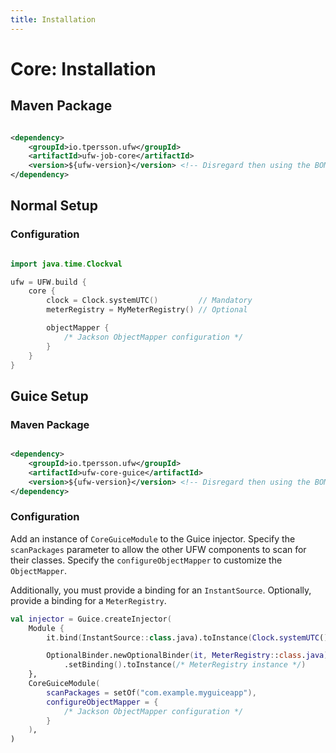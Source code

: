 ```yaml
---
title: Installation
---
```


# Core: Installation

## Maven Package

```xml title="pom.xml: io.tpersson.ufw:ufw-job-core" linenums="1"

<dependency>
    <groupId>io.tpersson.ufw</groupId>
    <artifactId>ufw-job-core</artifactId>
    <version>${ufw-version}</version> <!-- Disregard then using the BOM -->
</dependency>
```

## Normal Setup

### Configuration

```kotlin title="YourApp.kt" linenums="1"

import java.time.Clockval

ufw = UFW.build {
    core {
        clock = Clock.systemUTC()         // Mandatory
        meterRegistry = MyMeterRegistry() // Optional

        objectMapper {
            /* Jackson ObjectMapper configuration */
        }
    }
}
```

## Guice Setup

### Maven Package

```xml title="pom.xml: io.tpersson.ufw:ufw-core-guice" linenums="1"

<dependency>
    <groupId>io.tpersson.ufw</groupId>
    <artifactId>ufw-core-guice</artifactId>
    <version>${ufw-version}</version> <!-- Disregard then using the BOM -->
</dependency>
```

### Configuration

Add an instance of `CoreGuiceModule` to the Guice injector. Specify the `scanPackages` parameter to allow the other UFW
components to scan for their classes. Specify the `configureObjectMapper` to customize the `ObjectMapper`.

Additionally, you must provide a binding for an `InstantSource`. Optionally,
provide a binding for a `MeterRegistry`.

```kotlin title="YourGuiceApp.kt" linenums="1"
val injector = Guice.createInjector(
    Module {
        it.bind(InstantSource::class.java).toInstance(Clock.systemUTC())

        OptionalBinder.newOptionalBinder(it, MeterRegistry::class.java)
            .setBinding().toInstance(/* MeterRegistry instance */)
    },
    CoreGuiceModule(
        scanPackages = setOf("com.example.myguiceapp"),
        configureObjectMapper = {
            /* Jackson ObjectMapper configuration */
        }
    ),
)
```

